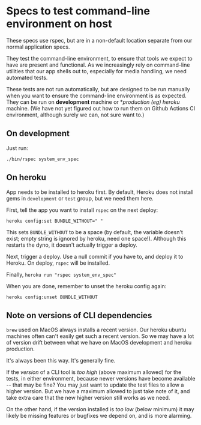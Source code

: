 # Specs to test command-line environment on host

These specs use rspec, but are in a non-default location separate from our normal application specs.

They test the command-line environment, to ensure that tools we expect to have are present and functional. As we increasingly rely on command-line utilities that our app shells out to, especially for media handling, we need automated tests.

These tests are not run automatically, but are designed to be run manually when you want to ensure the command-line environment is as expected. They can be run on **development** machine or **production (eg) heroku* machine. (We have not yet figured out how to run them on Github Actions CI environment, although surely we can, not sure want to.)

## On development

Just run:

    ./bin/rspec system_env_spec

## On heroku

App needs to be installed to heroku first. By default, Heroku does not install gems in `development` or `test` group, but we need them here.

First, tell the app you want to install `rspec` on the next deploy:

    heroku config:set BUNDLE_WITHOUT=" "

This sets `BUNDLE_WITHOUT` to be a space (by default, the variable doesn't exist; empty string is ignored by heroku, need one space!). Although this restarts the dyno, it doesn't actually trigger a deploy.

Next, trigger a deploy.  Use a null commit if you have to, and deploy it to Heroku. On deploy, `rspec` will be installed.

 Finally, `heroku run "rspec system_env_spec"`

When you are done, remember to unset the heroku config again:

    heroku config:unset BUNDLE_WITHOUT

## Note on versions of CLI dependencies

`brew` used on MacOS always installs a recent version. Our heroku ubuntu machines often can't easily get such a recent version. So we may have a lot of version drift between what we have on MacOS development and heroku production.

It's always been this way. It's generally fine.

If the _version_ of a CLI tool is _too high_ (above maximum allowed) for the tests, in either environment, because newer versions have become available -- that may be fine? You may just want to update the test files to allow a higher version.  But we have a maximum allowed to just take note of it, and take extra care that the new higher version still works as we need.

On the other hand, if the version installed is _too low_ (below minimum) it may likely be missing features or bugfixes we depend on, and is more alarming.

